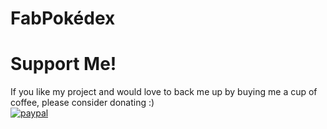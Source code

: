 # FabPokédex

# Support Me!
If you like my project and would love to back me up by buying me a cup of coffee, please consider donating :)\
[![paypal](https://www.paypalobjects.com/en_US/i/btn/btn_donateCC_LG.gif)](https://www.paypal.com/cgi-bin/webscr?cmd=_s-xclick&hosted_button_id=HC4ABAK7PRCJC&source=url)
